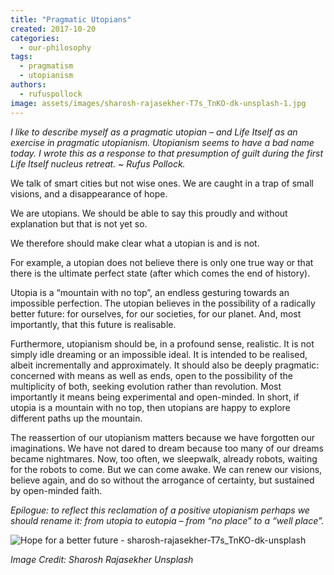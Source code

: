 ```yaml
---
title: "Pragmatic Utopians"
created: 2017-10-20
categories: 
  - our-philosophy
tags: 
  - pragmatism
  - utopianism
authors: 
  - rufuspollock
image: assets/images/sharosh-rajasekher-T7s_TnKO-dk-unsplash-1.jpg
---
```


_I like to describe myself as a pragmatic utopian – and Life Itself as an exercise in pragmatic utopianism. Utopianism seems to have a bad name today. I wrote this as a response to that presumption of guilt during the first Life Itself nucleus retreat. ~ Rufus Pollock._

We talk of smart cities but not wise ones. We are caught in a trap of small visions, and a disappearance of hope.

We are utopians. We should be able to say this proudly and without explanation but that is not yet so.

We therefore should make clear what a utopian is and is not.

For example, a utopian does not believe there is only one true way or that there is the ultimate perfect state (after which comes the end of history).

Utopia is a “mountain with no top”, an endless gesturing towards an impossible perfection. The utopian believes in the possibility of a radically better future: for ourselves, for our societies, for our planet. And, most importantly, that this future is realisable.

Furthermore, utopianism should be, in a profound sense, realistic. It is not simply idle dreaming or an impossible ideal. It is intended to be realised, albeit incrementally and approximately. It should also be deeply pragmatic: concerned with means as well as ends, open to the possibility of the multiplicity of both, seeking evolution rather than revolution. Most importantly it means being experimental and open-minded. In short, if utopia is a mountain with no top, then utopians are happy to explore different paths up the mountain.

The reassertion of our utopianism matters because we have forgotten our imaginations. We have not dared to dream because too many of our dreams became nightmares. Now, too often, we sleepwalk, already robots, waiting for the robots to come. But we can come awake. We can renew our visions, believe again, and do so without the arrogance of certainty, but sustained by open-minded faith.

_Epilogue: to reflect this reclamation of a positive utopianism perhaps we should rename it: from utopia to eutopia – from “no place” to a “well place”._

![Hope for a better future - sharosh-rajasekher-T7s_TnKO-dk-unsplash](assets/images/sharosh-rajasekher-T7s_TnKO-dk-unsplash-1-1024x683.jpg)

_Image Credit: Sharosh Rajasekher Unsplash_
